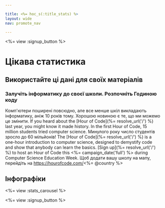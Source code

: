 ```yaml
---

title: <%= hoc_s(:title_stats) %>
layout: wide
nav: promote_nav

---
```


<%= view :signup_button %>

# Цікава статистика

## Використайте ці дані для своїх матеріалів

### Залучіть інформатику до своєї школи. Розпочніть Годиною коду

Комп'ютери поширені повсюдно, але все менше шкіл викладають інформатику, аніж 10 років тому. Хорошою новиною є те, що ми можемо це змінити. If you heard about the [Hour of Code](%= resolve_url('/') %) last year, you might know it made history. In the first Hour of Code, 15 million students tried computer science. Минулого року число студентів зросло до 60 мільйонів! The [Hour of Code](%= resolve_url('/') %) is a one-hour introduction to computer science, designed to demystify code and show that anybody can learn the basics. [Sign up](%= resolve_url('/') %) to host an Hour of Code this <%= campaign_date('full') %> during Computer Science Education Week. Щоб додати вашу школу на мапу, перейдіть на https://hourofcode.com/<%= @country %>

## Інфографіки

<%= view :stats_carousel %>

<%= view :signup_button %>